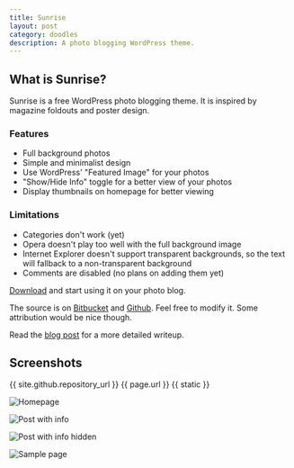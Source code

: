 ```yaml
---
title: Sunrise
layout: post
category: doodles
description: A photo blogging WordPress theme. 
---
```

<h2 id="what-is-sunrise">What is Sunrise?</h2>
Sunrise is a free WordPress photo blogging theme. It is inspired by magazine foldouts and poster design. 

### Features ###

- Full background photos
- Simple and minimalist design
- Use WordPress' "Featured Image" for your photos
- "Show/Hide Info" toggle for a better view of your photos
- Display thumbnails on homepage for better viewing 

### Limitations ###

- Categories don't work (yet)
- Opera doesn't play too well with the full background image
- Internet Explorer doesn't support transparent backgrounds, so the text will fallback to a non-transparent background
- Comments are disabled (no plans on adding them yet)


[Download][] and start using it on your photo blog.

The source is on [Bitbucket][] and [Github][]. Feel free to modify it. Some attribution would be nice though. 

Read the [blog post][blogpost] for a more detailed writeup. 


<h2 id="screenshots">Screenshots</h2>

{{ site.github.repository_url }}
{{ page.url }}
{{ static }}

![Homepage]({{site.github.repository_url}}images{{page.url}}/index.png)

![Post with info]({{site.repo}}images{{page.url}}/single-with-info.png)

![Post with info hidden]({{site.repo}}images{{page.url}}/single-no-info.png)

![Sample page]({{site.repo}}images{{page.url}}/page.png)

[blogpost]: {{site.url}}/blog/sunrise-a-wordpress-theme
[Bitbucket]: {{site.bitbucket}}/sunrise
[Github]: {{site.github}}/sunrise
[Download]: {{site.bitbucket}}/sunrise/get/v1.1.0.zip
[demo]: {{site.url}}/wordpress

